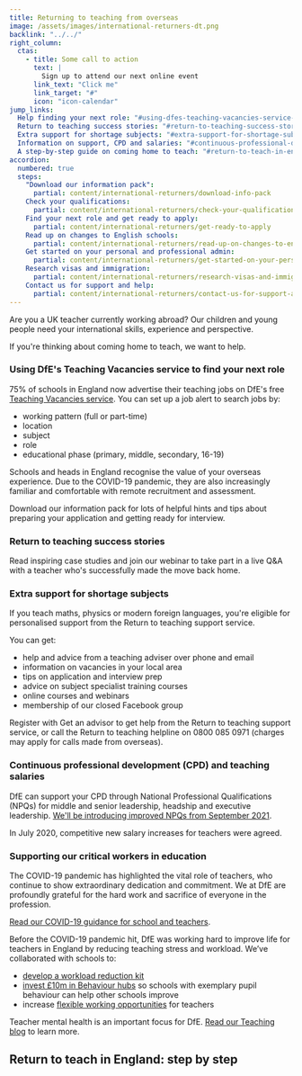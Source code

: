 ```yaml
---
title: Returning to teaching from overseas
image: /assets/images/international-returners-dt.png
backlink: "../../"
right_column:
  ctas:
    - title: Some call to action
      text: |
        Sign up to attend our next online event
      link_text: "Click me"
      link_target: "#"
      icon: "icon-calendar"
jump_links:
  Help finding your next role: "#using-dfes-teaching-vacancies-service-to-find-your-next-role"
  Return to teaching success stories: "#return-to-teaching-success-stories"
  Extra support for shortage subjects: "#extra-support-for-shortage-subjects"
  Information on support, CPD and salaries: "#continuous-professional-development-cpd-and-teaching-salaries"
  A step-by-step guide on coming home to teach: "#return-to-teach-in-england-step-by-step"
accordion:
  numbered: true
  steps:
    "Download our information pack":
      partial: content/international-returners/download-info-pack
    Check your qualifications:
      partial: content/international-returners/check-your-qualifications
    Find your next role and get ready to apply:
      partial: content/international-returners/get-ready-to-apply
    Read up on changes to English schools:
      partial: content/international-returners/read-up-on-changes-to-english-schools
    Get started on your personal and professional admin:
      partial: content/international-returners/get-started-on-your-personal-and-professional-admin
    Research visas and immigration:
      partial: content/international-returners/research-visas-and-immigration
    Contact us for support and help:
      partial: content/international-returners/contact-us-for-support-and-help
---
```


Are you a UK teacher currently working abroad? Our children and young people
need your international skills, experience and perspective.

If you're thinking about coming home to teach, we want to help.

### Using DfE's Teaching Vacancies service to find your next role

75% of schools in England now advertise their teaching  jobs on DfE's free
[Teaching Vacancies service](https://teaching-vacancies.service.gov.uk/).
You can set up a job alert to search jobs by:

* working pattern (full or part-time)
* location
* subject
* role
* educational phase (primary, middle, secondary, 16-19)

Schools and heads in England recognise the value of your overseas experience.
Due to the COVID-19 pandemic, they are also increasingly familiar and
comfortable with remote recruitment and assessment.

Download our information pack for lots of helpful hints and tips about
preparing your application and getting ready for interview.

### Return to teaching success stories

Read inspiring case studies and join our webinar to take part in a live Q&A
with a teacher who's successfully made the move back home.

### Extra support for shortage subjects

If you teach maths, physics or modern foreign languages, you're eligible for
personalised support from the Return to teaching support service.

You can get:

* help and advice from a teaching adviser over phone and email
* information on vacancies in your local area
* tips on application and interview prep
* advice on subject specialist training courses
* online courses and webinars
* membership of our closed Facebook group

Register with Get an advisor to get help from the Return to teaching support
service, or call the Return to teaching helpline on 0800 085 0971 (charges may
apply for calls made from overseas).

### Continuous professional development (CPD) and teaching salaries

DfE can support your CPD through National Professional Qualifications (NPQs)
for middle and senior leadership, headship and executive leadership.
[We'll be introducing improved NPQs from September 2021](https://www.gov.uk/government/publications/national-professional-qualifications-frameworks-from-september-2021).

In July 2020, competitive new salary increases for teachers were agreed.

### Supporting our critical workers in education

The COVID-19 pandemic has highlighted the vital role of teachers, who continue
to show extraordinary dedication and commitment. We at DfE are profoundly
grateful for the hard work and sacrifice of everyone in the profession.


[Read our COVID-19 guidance for school and teachers](https://www.gov.uk/government/collections/guidance-for-schools-coronavirus-covid-19).

Before the COVID-19 pandemic hit, DfE was working hard to improve life for teachers in England by reducing teaching stress and workload. We’ve collaborated with schools to:

* [develop a workload reduction kit](https://www.gov.uk/guidance/school-workload-reduction-toolkit)
* [invest £10m in Behaviour hubs](https://www.gov.uk/guidance/behaviour-hubs) so schools with exemplary pupil behaviour can help other schools improve
* increase [flexible working opportunities](https://www.gov.uk/government/collections/flexible-working-resources-for-teachers-and-schools) for teachers

Teacher mental health is an important focus for DfE. [Read our Teaching blog](https://teaching.blog.gov.uk/category/teacher-wellbeing/teacher-mental-health/) to learn more.

## Return to teach in England: step by step
